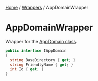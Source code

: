 [Home](/README.md) / [Wrappers](/docs/wrappers/README.md) / AppDomainWrapper

# AppDomainWrapper
Wrapper for the [AppDomain class](https://docs.microsoft.com/en-us/dotnet/api/system.appdomain?view=net-6.0).

```cs
public interface IAppDomain
{
  string BaseDirectory { get; }
  string FriendlyName { get; }
  int Id { get; }
}
```